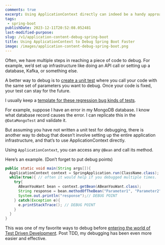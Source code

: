 ```yaml
---
comments: true
excerpt: Using ApplicationContext directly can indeed be a handy approach for debugging without setting up the entire application infrastructure.
tags:
 - spring-boot
publishDate: 2023-12-11T20:52:08.052481
last-modified-purpose:
slug: /v1/application-content-debug-spring-boot
title: Using ApplicationContext to Debug Spring Boot Faster
image: /images/application-content-debug-spring-boot.png
---
```


Often, we have multiple steps in reaching a piece of code to debug. For example, we’d set up infrastructure like doing an API call or setting up a database, Kafka, or something else.

A better way to debug is to [create a unit test](https://www.ankushchoubey.com/encounter-a-bug/) where you call your code with the same set of parameters you want to debug. Once your code is fixed, your test can stay for the future.

I usually keep a [template for these regression bug kinds of tests](https://www.ankushchoubey.com/v1/junit-bug-tracking).

For example, suppose I have an error in my MongoDB database. I know what database record causes the error. I can replicate this in the `@DataMongoTest` and validate it.

But assuming you have not written a unit test for debugging, there is another way to debug that doesn’t involve setting up the entire application infrastructure, and that’s to use ApplicationContext directly.

Using `ApplicationContext`, you can access any `@Bean` and call its method.

Here’s an example. (Don’t forget to put debug points)

```java
public static void main(String args[]){
  ApplicationContext context = SpringApplication.run(ClassName.class);
  while(true){ // often it would help if you debugged multiple times.
    try{
      ABeanYouWant bean = context.getBean(ABeanYouWant.class);
      String response = bean.methodOfTheBean("Parameter1", "Parameter2"); // DEBUG POINT
      System.out.println("response");// DEBUG POINT
    } catch(Exception e){
      e.printStackTrace(); // DEBUG POINT
    }
  }
}
```

This was one of my favorite ways to debug before [entering the world of Test Driven Development](https://ankushchoubey.com/tdd). Post TDD, my debugging has been even more easier and effective.
